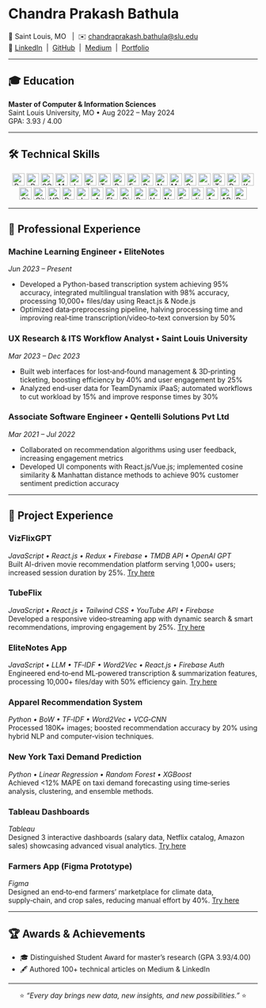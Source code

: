 <!--
👋 Hi, I’m Chandra Prakash Bathula
-->

# Chandra Prakash Bathula

📍 Saint Louis, MO   |  ✉️ [chandraprakash.bathula@slu.edu](mailto:chandraprakash.bathula@slu.edu)  
🔗 [LinkedIn](https://linkedin.com/in/ChandraPrakash-Bathula)  |  [GitHub](https://github.com/ChandraPrakash-Bathula)  |  [Medium](https://medium.com/@ChandraPrakash-Bathula)  |  [Portfolio](https://portfolio-chandra-prakash-bathulas-projects.vercel.app/)

---

## 🎓 Education

**Master of Computer & Information Sciences**  
Saint Louis University, MO • Aug 2022 – May 2024  
GPA: 3.93 / 4.00

---

## 🛠 Technical Skills

<div align="center">
  
<!-- Programming Languages -->
<img alt="Python" src="https://img.shields.io/badge/Python-3776AB?logo=python&logoColor=white" height="25"/>  
<img alt="R" src="https://img.shields.io/badge/R-276DC3?logo=r&logoColor=white" height="25"/>  
<img alt="SQL" src="https://img.shields.io/badge/SQL-4479A1?logo=postgresql&logoColor=white" height="25"/>  
<img alt="MATLAB" src="https://img.shields.io/badge/MATLAB-FCA121?logo=mathworks&logoColor=white" height="25"/>  
<img alt="JavaScript" src="https://img.shields.io/badge/JavaScript-F7DF1E?logo=javascript&logoColor=black" height="25"/>  
<img alt="TypeScript" src="https://img.shields.io/badge/TypeScript-007ACC?logo=typescript&logoColor=white" height="25"/>

<!-- Data Analysis & Visualization -->
<img alt="Tableau" src="https://img.shields.io/badge/Tableau-00598F?logo=tableau&logoColor=white" height="25"/>  
<img alt="Power BI" src="https://img.shields.io/badge/Power_BI-F2C811?logo=power-bi&logoColor=black" height="25"/>  
<img alt="Excel" src="https://img.shields.io/badge/Excel-217346?logo=microsoft-excel&logoColor=white" height="25"/>  
<img alt="Pandas" src="https://img.shields.io/badge/Pandas-150458?logo=pandas&logoColor=white" height="25"/>  
<img alt="NumPy" src="https://img.shields.io/badge/NumPy-013243?logo=numpy&logoColor=white" height="25"/>  
<img alt="Matplotlib" src="https://img.shields.io/badge/Matplotlib-11557C?logo=matplotlib&logoColor=white" height="25"/>  
<img alt="Seaborn" src="https://img.shields.io/badge/Seaborn-023858?logo=seaborn&logoColor=white" height="25"/>

<!-- ML & Data Science -->
<img alt="scikit-learn" src="https://img.shields.io/badge/scikit--learn-F7931E?logo=scikit-learn&logoColor=white" height="25"/>  
<img alt="TensorFlow" src="https://img.shields.io/badge/TensorFlow-FF6F00?logo=tensorflow&logoColor=white" height="25"/>  
<img alt="PyTorch" src="https://img.shields.io/badge/PyTorch-EE4C2C?logo=pytorch&logoColor=white" height="25"/>  
<img alt="Keras" src="https://img.shields.io/badge/Keras-D00000?logo=keras&logoColor=white" height="25"/>  

<!-- Tools & DevOps -->
<img alt="GitLab" src="https://img.shields.io/badge/GitLab-FCA121?logo=gitlab&logoColor=white" height="25"/>  
<img alt="GitHub" src="https://img.shields.io/badge/GitHub-181717?logo=github&logoColor=white" height="25"/>  
<img alt="VS Code" src="https://img.shields.io/badge/VS_Code-007ACC?logo=visual-studio-code&logoColor=white" height="25"/>  
<img alt="PyCharm" src="https://img.shields.io/badge/PyCharm-000000?logo=pycharm&logoColor=white" height="25"/>  
<img alt="Jupyter" src="https://img.shields.io/badge/Jupyter-F37626?logo=jupyter&logoColor=white" height="25"/>  
<img alt="AWS" src="https://img.shields.io/badge/AWS-232F3E?logo=amazon-aws&logoColor=white" height="25"/>  

<!-- Frameworks & Web -->
<img alt="Flask" src="https://img.shields.io/badge/Flask-000000?logo=flask&logoColor=white" height="25"/>  
<img alt="Django" src="https://img.shields.io/badge/Django-092E20?logo=django&logoColor=white" height="25"/>  
<img alt="React" src="https://img.shields.io/badge/React-20232A?logo=react&logoColor=61DAFB" height="25"/>  
<img alt="Vue.js" src="https://img.shields.io/badge/Vue.js-35495E?logo=vuedotjs&logoColor=4FC08D" height="25"/>  
<img alt="Node.js" src="https://img.shields.io/badge/Node.js-339933?logo=node.js&logoColor=white" height="25"/>  
<img alt="Express" src="https://img.shields.io/badge/Express-000000?logo=express&logoColor=white" height="25"/>

<!-- Project Management -->
<img alt="Jira" src="https://img.shields.io/badge/Jira-0052CC?logo=jira&logoColor=white" height="25"/>  
<img alt="Agile" src="https://img.shields.io/badge/Agile-0052CC?logo=agile&logoColor=white" height="25"/>  
<img alt="API" src="https://img.shields.io/badge/API-FF6F00?logo=postman&logoColor=white" height="25"/>  
<img alt="Data Pipelines" src="https://img.shields.io/badge/Data_Pipelines-0052CC?logo=airflow&logoColor=white" height="25"/>

</div>

---

## 💼 Professional Experience

### Machine Learning Engineer • EliteNotes  
_Jun 2023 – Present_  
- Developed a Python-based transcription system achieving 95% accuracy, integrated multilingual translation with 98% accuracy, processing 10,000+ files/day using React.js & Node.js  
- Optimized data‑preprocessing pipeline, halving processing time and improving real‑time transcription/video‑to‑text conversion by 50%

### UX Research & ITS Workflow Analyst • Saint Louis University  
_Mar 2023 – Dec 2023_  
- Built web interfaces for lost‑and‑found management & 3D‑printing ticketing, boosting efficiency by 40% and user engagement by 25%  
- Analyzed end‑user data for TeamDynamix iPaaS; automated workflows to cut workload by 15% and improve response times by 30%

### Associate Software Engineer • Qentelli Solutions Pvt Ltd  
_Mar 2021 – Jul 2022_  
- Collaborated on recommendation algorithms using user feedback, increasing engagement metrics  
- Developed UI components with React.js/Vue.js; implemented cosine similarity & Manhattan distance methods to achieve 90% customer sentiment prediction accuracy

---

## 📁 Project Experience

### VizFlixGPT  
*JavaScript • React.js • Redux • Firebase • TMDB API • OpenAI GPT*  
Built AI-driven movie recommendation platform serving 1,000+ users; increased session duration by 25%. [Try here](#)

### TubeFlix  
*JavaScript • React.js • Tailwind CSS • YouTube API • Firebase*  
Developed a responsive video‑streaming app with dynamic search & smart recommendations, improving engagement by 25%. [Try here](#)

### EliteNotes App  
*JavaScript • LLM • TF‑IDF • Word2Vec • React.js • Firebase Auth*  
Engineered end‑to‑end ML‑powered transcription & summarization features, processing 10,000+ files/day with 50% efficiency gain. [Try here](#)

### Apparel Recommendation System  
*Python • BoW • TF‑IDF • Word2Vec • VCG‑CNN*  
Processed 180K+ images; boosted recommendation accuracy by 20% using hybrid NLP and computer‑vision techniques.

### New York Taxi Demand Prediction  
*Python • Linear Regression • Random Forest • XGBoost*  
Achieved <12% MAPE on taxi demand forecasting using time‑series analysis, clustering, and ensemble methods.

### Tableau Dashboards  
*Tableau*  
Designed 3 interactive dashboards (salary data, Netflix catalog, Amazon sales) showcasing advanced visual analytics. [Try here](#)

### Farmers App (Figma Prototype)  
*Figma*  
Designed an end‑to‑end farmers’ marketplace for climate data, supply‑chain, and crop sales, reducing manual effort by 40%. [Try here](#)

---

## 🏆 Awards & Achievements

- 🎓 Distinguished Student Award for master’s research (GPA 3.93/4.00)  
- 🖋 Authored 100+ technical articles on Medium & LinkedIn  

---

<p align="center">
  ⭐️ <i>“Every day brings new data, new insights, and new possibilities.”</i> ⭐️  
</p>
